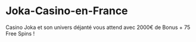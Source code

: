 # Joka-Casino-en-France
Casino Joka et son univers déjanté vous attend avec 2000€ de Bonus + 75 Free Spins !

